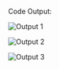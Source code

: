 Code Output:

![Output 1](https://github.com/saadsultan482/Responsive-Navbar/assets/155612191/670c4b66-f670-4cdd-a712-e9cd1f386137)

![Output 2](https://github.com/saadsultan482/Responsive-Navbar/assets/155612191/d121c5b3-0109-411d-8916-54c341639888)

![Output 3](https://github.com/saadsultan482/Responsive-Navbar/assets/155612191/b574e09b-9974-48e7-9211-a8a711c58188)
